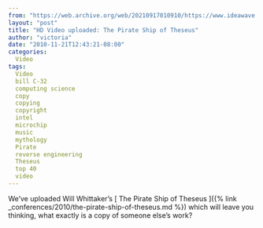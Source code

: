```yaml
---
from: "https://web.archive.org/web/20210917010910/https://www.ideawave.ca/hd-video-uploaded-the-pirate-ship-of-theseus/"
layout: "post"
title: "HD Video uploaded: The Pirate Ship of Theseus"
author: "victoria"
date: "2010-11-21T12:43:21-08:00"
categories:
  Video
tags: 
  Video
  bill C-32
  computing science
  copy
  copying
  copyright
  intel
  microchip
  music
  mythology
  Pirate
  reverse engineering
  Theseus
  top 40
  video
---
```


We’ve uploaded Will Whittaker’s [ The Pirate Ship of Theseus ]({% link _conferences/2010/the-pirate-ship-of-theseus.md %}) which will leave you thinking, what exactly is a copy of someone else’s work?

